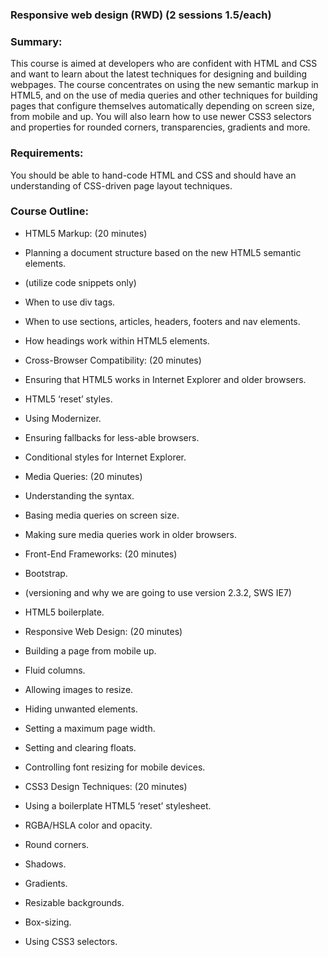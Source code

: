 ### Responsive web design (RWD) (2 sessions 1.5/each)

### Summary:
 This course is aimed at developers who are confident with HTML and CSS and want to learn about the latest techniques for designing and building webpages. The course concentrates on using the new semantic markup in HTML5, and on the use of media queries and other techniques for building pages that configure themselves automatically depending on screen size, from mobile and up. You will also learn how to use newer CSS3 selectors and properties for rounded corners, transparencies, gradients and more. 

### Requirements: 
 You should be able to hand-code HTML and CSS and should have an understanding of CSS-driven page layout techniques.

### Course Outline:

* HTML5 Markup: (20 minutes)
 * Planning a document structure based on the new HTML5 semantic elements.
 * (utilize code snippets only)
 * When to use div tags.
 * When to use sections, articles, headers, footers and nav elements.
 * How headings work within HTML5 elements.

* Cross-Browser Compatibility: (20 minutes)
 * Ensuring that HTML5 works in Internet Explorer and older browsers.
 * HTML5 ‘reset’ styles.
 * Using Modernizer.
 * Ensuring fallbacks for less-able browsers.
 * Conditional styles for Internet Explorer.

* Media Queries: (20 minutes)
 * Understanding the syntax.
 * Basing media queries on screen size.
 * Making sure media queries work in older browsers.
 
* Front-End Frameworks: (20 minutes)
 * Bootstrap.
 * (versioning and why we are going to use version 2.3.2, SWS IE7)
 * HTML5 boilerplate.

* Responsive Web Design: (20 minutes)
 * Building a page from mobile up.
 * Fluid columns.
 * Allowing images to resize.
 * Hiding unwanted elements.
 * Setting a maximum page width.
 * Setting and clearing floats.
 * Controlling font resizing for mobile devices.

* CSS3 Design Techniques: (20 minutes)
 * Using a boilerplate HTML5 ‘reset’ stylesheet.
 * RGBA/HSLA color and opacity.
 * Round corners.
 * Shadows.
 * Gradients.
 * Resizable backgrounds.
 * Box-sizing.
 * Using CSS3 selectors.
